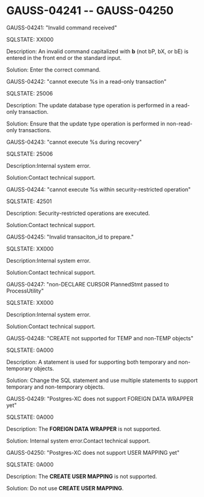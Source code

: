 # GAUSS-04241 -- GAUSS-04250<a name="EN-US_TOPIC_0302073216"></a>

GAUSS-04241: "Invalid command received"

SQLSTATE: XX000

Description: An invalid command capitalized with  **b**  \(not bP, bX, or bE\) is entered in the front end or the standard input.

Solution: Enter the correct command.

GAUSS-04242: "cannot execute %s in a read-only transaction"

SQLSTATE: 25006

Description: The update database type operation is performed in a read-only transaction.

Solution: Ensure that the update type operation is performed in non-read-only transactions.

GAUSS-04243: "cannot execute %s during recovery"

SQLSTATE: 25006

Description:Internal system error.

Solution:Contact technical support.

GAUSS-04244: "cannot execute %s within security-restricted operation"

SQLSTATE: 42501

Description: Security-restricted operations are executed.

Solution:Contact technical support.

GAUSS-04245: "Invalid transaciton\_id to prepare."

SQLSTATE: XX000

Description:Internal system error.

Solution:Contact technical support.

GAUSS-04247: "non-DECLARE CURSOR PlannedStmt passed to ProcessUtility"

SQLSTATE: XX000

Description:Internal system error.

Solution:Contact technical support.

GAUSS-04248: "CREATE not supported for TEMP and non-TEMP objects"

SQLSTATE: 0A000

Description: A statement is used for supporting both temporary and non-temporary objects.

Solution: Change the SQL statement and use multiple statements to support temporary and non-temporary objects.

GAUSS-04249: "Postgres-XC does not support FOREIGN DATA WRAPPER yet"

SQLSTATE: 0A000

Description: The  **FOREIGN DATA WRAPPER**  is not supported.

Solution: Internal system error.Contact technical support.

GAUSS-04250: "Postgres-XC does not support USER MAPPING yet"

SQLSTATE: 0A000

Description: The  **CREATE USER MAPPING**  is not supported.

Solution: Do not use  **CREATE USER MAPPING**.


